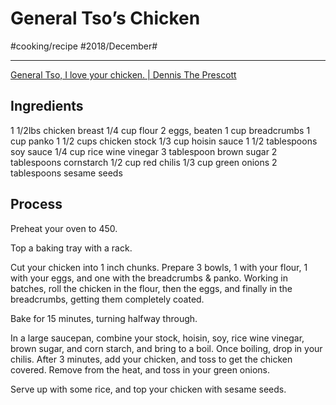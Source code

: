 # General Tso’s Chicken
#cooking/recipe #2018/December#
- - - -
[General Tso, I love your chicken. | Dennis The Prescott](https://dennistheprescott.com/2015/04/15/general-tso-i-love-your-chicken/)

## Ingredients
1 1/2lbs chicken breast
1/4 cup flour
2 eggs, beaten
1 cup breadcrumbs
1 cup panko
1 1/2 cups chicken stock
1/3 cup hoisin sauce
1 1/2 tablespoons soy sauce
1/4 cup rice wine vinegar
3 tablespoon brown sugar
2 tablespoons cornstarch
1/2 cup red chilis
1/3 cup green onions
2 tablespoons sesame seeds

## Process
Preheat your oven to 450.

Top a baking tray with a rack.

Cut your chicken into 1 inch chunks. Prepare 3 bowls, 1 with your flour, 1 with your eggs, and one with the breadcrumbs & panko. Working in batches, roll the chicken in the flour, then the eggs, and finally in the breadcrumbs, getting them completely coated.

Bake for 15 minutes, turning halfway through.

In a large saucepan, combine your stock, hoisin, soy, rice wine vinegar, brown sugar, and corn starch, and bring to a boil. Once boiling, drop in your chilis. After 3 minutes, add your chicken, and toss to get the chicken covered. Remove from the heat, and toss in your green onions.

Serve up with some rice, and top your chicken with sesame seeds.